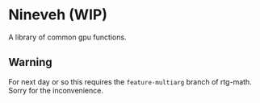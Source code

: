 # Nineveh (WIP)

A library of common gpu functions.

## Warning

For next day or so this requires the `feature-multiarg` branch of rtg-math. Sorry for the inconvenience.
